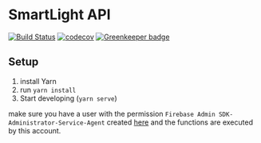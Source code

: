 # SmartLight API

[![Build Status](https://travis-ci.com/adrianjost/SmartLight-API.svg?branch=master)](https://travis-ci.com/adrianjost/SmartLight-API) 
[![codecov](https://codecov.io/gh/adrianjost/SmartLight-API/branch/master/graph/badge.svg)](https://codecov.io/gh/adrianjost/SmartLight-API)
[![Greenkeeper badge](https://badges.greenkeeper.io/adrianjost/SmartLight-API.svg)](https://greenkeeper.io/)

## Setup

1. install Yarn
1. run `yarn install`
1. Start developing (`yarn serve`)

make sure you have a user with the permission `Firebase Admin SDK-Administrator-Service-Agent` created [here](https://console.cloud.google.com/iam-admin/iam) and the functions are executed by this account.

